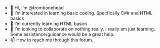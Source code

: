 - 👋 Hi, I’m @trombonehead
- 👀 I’m interested in learning basic coding. Specfically C## and HTML basics
- 🌱 I’m currently learning HTML basics
- 💞️ I’m looking to collaborate on nothing really. I really am just learning. Some assistance/guidance would be a great help. 
- 📫 How to reach me through this forum. 

<!---
trombonehead/trombonehead is a ✨ special ✨ repository because its `README.md` (this file) appears on your GitHub profile.
You can click the Preview link to take a look at your changes.
--->
